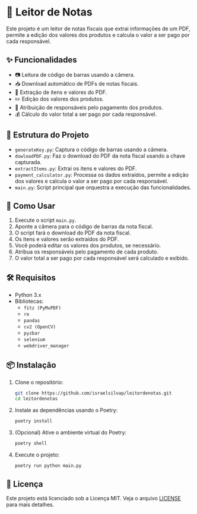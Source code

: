 # 📄 Leitor de Notas

Este projeto é um leitor de notas fiscais que extrai informações de um PDF, permite a edição dos valores dos produtos e calcula o valor a ser pago por cada responsável.

## ✨ Funcionalidades

- 📷 Leitura de código de barras usando a câmera.
- 📥 Download automático de PDFs de notas fiscais.
- 📄 Extração de itens e valores do PDF.
- ✏️ Edição dos valores dos produtos.
- 👥 Atribuição de responsáveis pelo pagamento dos produtos.
- 💰 Cálculo do valor total a ser pago por cada responsável.

## 📂 Estrutura do Projeto

- `generateKey.py`: Captura o código de barras usando a câmera.
- `dowloadPDF.py`: Faz o download do PDF da nota fiscal usando a chave capturada.
- `extractItems.py`: Extrai os itens e valores do PDF.
- `payment_calculator.py`: Processa os dados extraídos, permite a edição dos valores e calcula o valor a ser pago por cada responsável.
- `main.py`: Script principal que orquestra a execução das funcionalidades.

## 🚀 Como Usar

1. Execute o script `main.py`.
2. Aponte a câmera para o código de barras da nota fiscal.
3. O script fará o download do PDF da nota fiscal.
4. Os itens e valores serão extraídos do PDF.
5. Você poderá editar os valores dos produtos, se necessário.
6. Atribua os responsáveis pelo pagamento de cada produto.
7. O valor total a ser pago por cada responsável será calculado e exibido.

## 🛠️ Requisitos

- Python 3.x
- Bibliotecas: 
    - `fitz (PyMuPDF)` 
    - `re` 
    - `pandas` 
    - `cv2 (OpenCV)` 
    - `pyzbar` 
    - `selenium`
    - `webdriver_manager`

## 📦 Instalação

1. Clone o repositório:
    ```sh
    git clone https://github.com/israelsilvap/leitordenotas.git
    cd leitordenotas
    ```
2. Instale as dependências usando o Poetry:
    ```sh
    poetry install
    ```
3. (Opcional) Ative o ambiente virtual do Poetry:
    ```sh
    poetry shell
    ```
4. Execute o projeto:
    ```sh
    poetry run python main.py
    ```

## 📜 Licença

Este projeto está licenciado sob a Licença MIT. Veja o arquivo [LICENSE](LICENSE) para mais detalhes.
